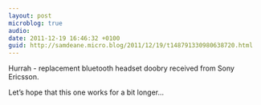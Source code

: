 ```yaml
---
layout: post
microblog: true
audio: 
date: 2011-12-19 16:46:32 +0100
guid: http://samdeane.micro.blog/2011/12/19/t148791330980638720.html
---
```

Hurrah - replacement bluetooth headset doobry received from Sony Ericsson.

Let’s hope that this one works for a bit longer...

